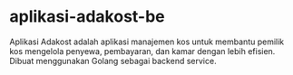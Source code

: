 # aplikasi-adakost-be
Aplikasi Adakost adalah aplikasi manajemen kos untuk membantu pemilik kos mengelola penyewa, pembayaran, dan kamar dengan lebih efisien. Dibuat menggunakan Golang sebagai backend service.
